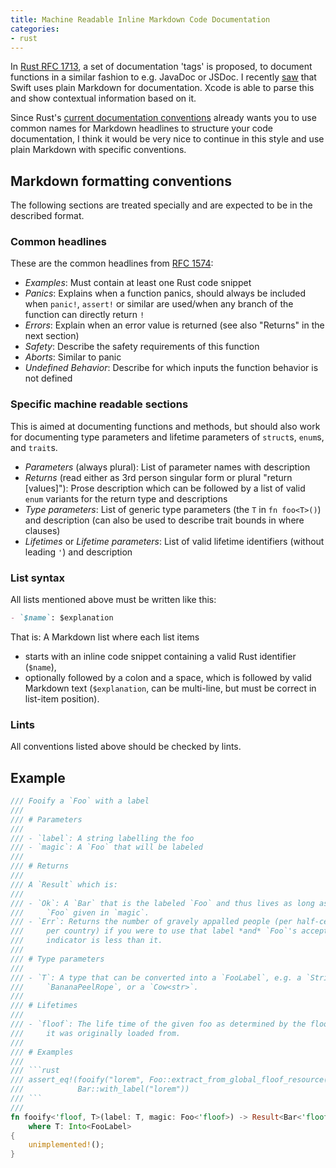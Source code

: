 ```yaml
---
title: Machine Readable Inline Markdown Code Documentation
categories:
- rust
---
```

In [Rust RFC 1713][rfc-pr-1713], a set of documentation 'tags' is proposed, to document functions in a similar fashion to e.g. JavaDoc or JSDoc. I recently [saw][swift-doc-markup] that Swift uses plain Markdown for documentation. Xcode is able to parse this and show contextual information based on it.

Since Rust's [current documentation conventions][rfc-1574] already wants you to use common names for Markdown headlines to structure your code documentation, I think it would be very nice to continue in this style and use plain Markdown with specific conventions.

## Markdown formatting conventions

The following sections are treated specially and are expected to be in the described format.

### Common headlines

These are the common headlines from [RFC 1574][rfc-1574]:

- *Examples*: Must contain at least one Rust code snippet
- *Panics*: Explains when a function panics, should always be included when `panic!`, `assert!` or similar are used/when any branch of the function can directly return `!`
- *Errors*: Explain when an error value is returned (see also "Returns" in the next section)
- *Safety*: Describe the safety requirements of this function
- *Aborts*: Similar to panic
- *Undefined Behavior*: Describe for which inputs the function behavior is not defined

### Specific machine readable sections

This is aimed at documenting functions and methods, but should also work for documenting type parameters and lifetime parameters of `struct`s, `enum`s, and `trait`s.

- *Parameters* (always plural): List of parameter names with description
- *Returns* (read either as 3rd person singular form or plural "return [values]"): Prose description which can be followed by a list of valid `enum` variants for the return type and descriptions
- *Type parameters*: List of generic type parameters (the `T` in `fn foo<T>()`) and description (can also be used to describe trait bounds in where clauses)
- *Lifetimes* or *Lifetime parameters*: List of valid lifetime identifiers (without leading `'`) and description

### List syntax

All lists mentioned above must be written like this:

```markdown
- `$name`: $explanation
```

That is: A Markdown list where each list items

- starts with an inline code snippet containing a valid Rust identifier (`$name`),
- optionally followed by a colon and a space, which is followed by valid Markdown text (`$explanation`, can be multi-line, but must be correct in list-item position).

### Lints

All conventions listed above should be checked by lints.

## Example

```rust
/// Fooify a `Foo` with a label
///
/// # Parameters
///
/// - `label`: A string labelling the foo
/// - `magic`: A `Foo` that will be labeled
///
/// # Returns
///
/// A `Result` which is:
///
/// - `Ok`: A `Bar` that is the labeled `Foo` and thus lives as long as the
///     `Foo` given in `magic`.
/// - `Err`: Returns the number of gravely appalled people (per half-century
///     per country) if you were to use that label *and* `Foo`'s acceptance
///     indicator is less than it.
///
/// # Type parameters
///
/// - `T`: A type that can be converted into a `FooLabel`, e.g. a `String`, a
///     `BananaPeelRope`, or a `Cow<str>`.
///
/// # Lifetimes
///
/// - `floof`: The life time of the given foo as determined by the floof source
///     it was originally loaded from.
///
/// # Examples
///
/// ```rust
/// assert_eq!(fooify("lorem", Foo::extract_from_global_floof_resource()).label(),
///            Bar::with_label("lorem"))
/// ```
///
fn fooify<'floof, T>(label: T, magic: Foo<'floof>) -> Result<Bar<'floof>, i32>
    where T: Into<FooLabel>
{
    unimplemented!();
}
```


[rfc-pr-1713]: https://github.com/rust-lang/rfcs/pull/1713
[rfc-1574]: https://github.com/rust-lang/rfcs/blob/30221dc3e025eb9f8f84ccacbc9622e3a75dff5e/text/1574-more-api-documentation-conventions.md
[swift-doc-markup]: https://developer.apple.com/library/tvos/documentation/Xcode/Reference/xcode_markup_formatting_ref/AddingMarkup.html#//apple_ref/doc/uid/TP40016497-CH3-SW1